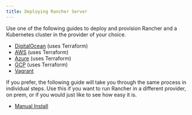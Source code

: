 ```yaml
---
title: Deploying Rancher Server
---
```


<head>
  <link rel="canonical" href="https://ranchermanager.docs.rancher.com/pages-for-subheaders/deploy-rancher-manager"/>
</head>

Use one of the following guides to deploy and provision Rancher and a Kubernetes cluster in the provider of your choice.

- [DigitalOcean](digitalocean.md) (uses Terraform)
- [AWS](aws.md) (uses Terraform)
- [Azure](azure.md) (uses Terraform)
- [GCP](gcp.md) (uses Terraform)
- [Vagrant](vagrant.md)

If you prefer, the following guide will take you through the same process in individual steps. Use this if you want to run Rancher in a different provider, on prem, or if you would just like to see how easy it is.

- [Manual Install](helm-cli.md)
